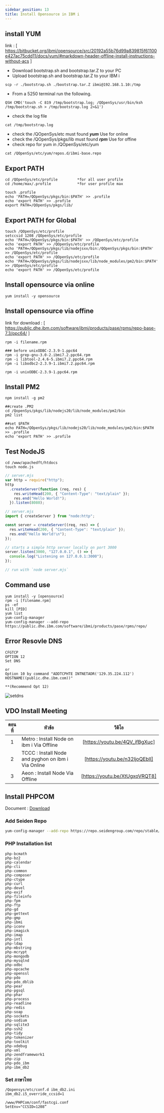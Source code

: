 ```yaml
---
sidebar_position: 13
title: Install Opensource in IBM i
---
```


## install YUM

link : [ https://bitbucket.org/ibmi/opensource/src/20192a55b76d99a839815f61100e427ac75cdd11/docs/yum/#markdown-header-offline-install-instructions-without-acs ]

- Download bootstrap.sh and bootstrap.tar.Z to your PC
- Upload bootstrap.sh and bootstrap.tar.Z to your IBM i

```shell
scp -r ./bootstrap.sh ./bootstrap.tar.Z ibmi@192.168.1.10:/tmp
```

- From a 5250 terminal run the following.

```shell
QSH CMD('touch -C 819 /tmp/bootstrap.log; /QOpenSys/usr/bin/ksh /tmp/bootstrap.sh > /tmp/bootstrap.log 2>&1')
```

- check the log file

```shell
cat /tmp/bootstrap.log
```

- check the /QOpenSys/etc must found **_yum_** Use for online
- check the /QOpenSys/pkgs/lib must found **_rpm_** Use for offine
- check repo for yum in /QOpenSys/etc/yum

```shell
cat /QOpenSys/etc/yum/repos.d/ibmi-base.repo
```

## Export PATH

```shell
cd /QOpenSys/etc/profile         *for all user profile
cd /home/max/.profile            *for user profile max

touch .profile
echo 'PATH=/QOpenSys/pkgs/bin:$PATH' >> .profile
echo 'export PATH' >> .profile
export PATH=/QOpenSys/pkgs/lib/
```

## Export PATH for Global

```shell
touch /QOpenSys/etc/profile
setccsid 1208 /QOpenSys/etc/profile
echo 'PATH=/QOpenSys/pkgs/bin:$PATH' >> /QOpenSys/etc/profile
echo 'export PATH' >> /QOpenSys/etc/profile
echo 'PATH=/QOpenSys/pkgs/lib/nodejsxx/bin:/QOpenSys/pkgs/bin:$PATH' >> /QOpenSys/etc/profile
echo 'export PATH' >> /QOpenSys/etc/profile
echo 'PATH=/QOpenSys/pkgs/lib/nodejsxx/lib/node_modules/pm2/bin:$PATH' >> /QOpenSys/etc/profile
echo 'export PATH' >> /QOpenSys/etc/profile
```

## Install opensource via online

```shell
yum install -y opensource
```

## Install opensource via offine

link for download : [ https://public.dhe.ibm.com/software/ibmi/products/pase/rpms/repo-base-7.3/ppc64/ ]

```shell
rpm -i filename.rpm

### before unixODBC-2.3.9-1.ppc64
rpm -i grep-gnu-3.0-2.ibmi7.2.ppc64.rpm
rpm -i libtool-2.4.6-5.ibmi7.2.ppc64.rpm
rpm -i libodbc2-2.3.9-1.ibmi7.2.ppc64.rpm

rpm -i unixODBC-2.3.9-1.ppc64.rpm
```

## Install PM2

```shell
npm install -g pm2

##create .PM2
cd /QopenSys/pkgs/lib/nodejs20/lib/node_modules/pm2/bin
pm2 list

##set $PATH
echo PATH=/QOpenSys/pkgs/lib/nodejs20/lib/node_modules/pm2/bin:$PATH >> .profile
echo 'export PATH' >> .profile
```

## Test NodeJS

```shell
cd /www/apachedft/htdocs
touch node.js
```

```javascript title='EXAMPLE'
// server.mjs
var http = require("http");
http
  .createServer(function (req, res) {
    res.writeHead(200, { "Content-Type": "text/plain" });
    res.end("Hello World!");
  }).listen(8080);
```

```javascript title='EXAMPLE2'
// server.mjs
import { createServer } from "node:http";

const server = createServer((req, res) => {
  res.writeHead(200, { "Content-Type": "text/plain" });
  res.end("Hello World!\n");
});

// starts a simple http server locally on port 3000
server.listen(3000, "127.0.0.1", () => {
  console.log("Listening on 127.0.0.1:3000");
});

// run with `node server.mjs`
```

## Command use

```shell
yum install -y [opensource]
rpm -i [filename.rpm]
ps -ef
kill [PID]
yum list
yum-config-manager
yum-config-manager --add-repo https://public.dhe.ibm.com/software/ibmi/products/pase/rpms/repo/
```

## Error Resovle DNS

```shell
CFGTCP
OPTION 12
Set DNS

or
Option 10 by command "ADDTCPHTE INTNETADR('129.35.224.112') HOSTNAME((public.dhe.ibm.com))"

**(Recommend Opt 12)
```

![setdns](./img/SETDNS.png)

## VDO Install Meeting

| ตอนที่ | หัวข้อ                                             |             วีดีโอ             |
| :----: | -------------------------------------------------- | :----------------------------: |
|   1    | Metro : Install Node on ibm i Via Offline          | [https://youtu.be/4QV_ifBgXuc] |
|   2    | TCCC : Install Node and pyghon on ibm i Via Online | [https://youtu.be/n32ljoQEblI] |
|   3    | Aeon : Install Node  Via Offline | [https://youtu.be/XtUgxoVRQT8] |

## Install PHPCOM

Document : [Download](./assets/Install%20PHP%20Community[56]%20%20-%20%20Read-Only.pptx)

### Add Seiden Repo

```bash
yum-config-manager --add-repo https://repo.seidengroup.com/repo/stable/seiden_stable.repo
```

### PHP Installation list

```text
php-bcmath
php-bz2
php-calendar
php-cli
php-common
php-composer
php-ctype
php-curl
php-devel
php-exif
php-fileinfo
php-fpm
php-ftp
php-gd
php-gettext
php-gmp
php-ibmi
php-iconv
php-imagick
php-imap
php-intl
php-ldap
php-mbstring
php-mcrypt
php-mongodb
php-mysqlnd
php-odbc
php-opcache
php-openssl
php-pdo
php-pdo_dblib
php-pear
php-pgsql
php-phar
php-process
php-readline
php-redis
php-soap
php-sockets
php-sodium
php-sqlite3
php-ssh2
php-tidy
php-tokenizer
php-toolkit
php-xdebug
php-xml
php-zendframework1
php-zip
php-pdo_ibm
php-ibm_db2
```

### Set ภาษาไทย

``` text
/Qopensys/etc/conf.d ibm_db2.ini
ibm_db2.i5_override_ccsid=1

/www/PHPCom/conf/fastcgi.conf
SetEnv="CCSID=1208”
```
